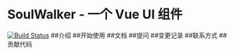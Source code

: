 # SoulWalker - 一个 Vue UI 组件
[![Build Status](https://travis-ci.org/HeroMeiKong/MyVueFrame.svg?branch=master)](https://travis-ci.org/HeroMeiKong/MyVueFrame)
##介绍
##开始使用
##文档
##提问
##变更记录
##联系方式
##贡献代码